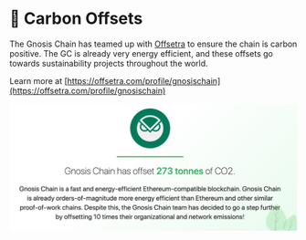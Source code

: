 # 🌳 Carbon Offsets

The Gnosis Chain has teamed up with [Offsetra](https://offsetra.com) to ensure the chain is carbon positive. The GC is already very energy efficient, and these offsets go towards sustainability projects throughout the world.

Learn more at [https://offsetra.com/profile/gnosischain](https://offsetra.com/profile/gnosischain)

![](../../../.gitbook/assets/GC-offsets.png)
